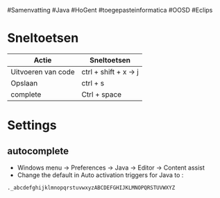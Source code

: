#Samenvatting #Java #HoGent #toegepasteinformatica #OOSD #Eclips

# Sneltoetsen

| Actie              | Sneltoetsen           |
| ------------------ | --------------------- |
| Uitvoeren van code | ctrl + shift + x -> j |
| Opslaan            | ctrl + s              |
| complete           | Ctrl + space          |
# Settings
## autocomplete
- Windows menu → Preferences → Java → Editor → Content assist
- Change the default in Auto activation triggers for Java to :
```txt
._abcdefghijklmnopqrstuvwxyzABCDEFGHIJKLMNOPQRSTUVWXYZ
```

